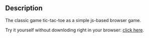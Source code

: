 ## Description ##
The classic game tic-tac-toe as a simple js-based browser game.

Try it yourself without downloding right in your browser:
<a href="http://htmlpreview.github.io/?https://github.com/DahlitzFlorian/tic-tac-toe/blob/master/index.html">click here</a>.
